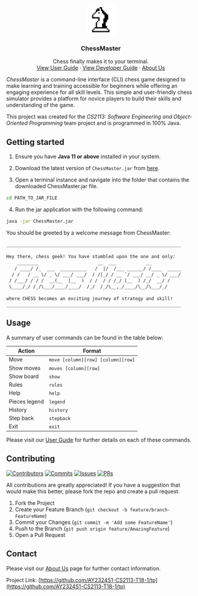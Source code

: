  <br />
 <div align="center">
    <a href="">
        <img src="docs/images/ChessMasterLogo.png" alt="Logo" width="80" height="80">
    </a>
    <h3 align="center">ChessMaster</h3>
    <p align="center">
        Chess finally makes it to your terminal.
        <br />
        <a href="https://ay2324s1-cs2113-t18-1.github.io/tp/UserGuide.html">View User Guide</a>
        ·
        <a href="https://ay2324s1-cs2113-t18-1.github.io/tp/DeveloperGuide.html">View Developer Guide</a>
        ·
        <a href="https://ay2324s1-cs2113-t18-1.github.io/tp/AboutUs.html">About Us</a>
    </p>
 </div>

_ChessMaster_ is a command-line interface (CLI) chess game designed to make learning and training accessible for
beginners while offering an engaging experience for all skill levels. This simple and user-friendly chess simulator
provides a platform for novice players to build their skills and understanding of the game.

This project was created for the _CS2113: Software Engineering and Object-Oriented Programming_ team project and
is programmed in 100% Java.

## Getting started

1. Ensure you have **Java 11 or above** installed in your system.

2. Download the latest version of `ChessMaster.jar` from [here](https://github.com/AY2324S1-CS2113-T18-1/tp/releases).

3. Open a terminal instance and navigate into the folder that contains the downloaded ChessMaster.jar file.

```bash
cd PATH_TO_JAR_FILE
```

4. Run the jar application with the following command:

```bash
java -jar ChessMaster.jar
```

You should be greeted by a welcome message from ChessMaster:
```
_________________________________________________________________

Hey there, chess geek! You have stumbled upon the one and only:
    ________                      __  ___           __
   / ____/ /_  ___  __________   /  |/  /___ ______/ /____  _____
  / /   / __ \/ _ \/ ___/ ___/  / /|_/ / __ `/ ___/ __/ _ \/ ___/
 / /___/ / / /  __(__  |__  )  / /  / / /_/ (__  ) /_/  __/ /
 \____/_/ /_/\___/____/____/  /_/  /_/\__,_/____/\__/\___/_/

where CHESS becomes an exciting journey of strategy and skill!
_________________________________________________________________
```

## Usage

A summary of user commands can be found in the table below:

| Action        | Format                             |
|---------------|------------------------------------|
| Move          | `move [column][row] [column][row]` |
| Show moves    | `moves [column][row]`              |
| Show board    | `show`                             |
| Rules         | `rules`                            |
| Help          | `help`                             |
| Pieces legend | `legend`                           |
| History       | `history`                          |
| Step back     | `stepback`                         |
| Exit          | `exit`                             |

Please visit our [User Guide](https://ay2324s1-cs2113-t18-1.github.io/tp/UserGuide.html) for further details on each 
of these commands.

## Contributing

[![Contributors](https://img.shields.io/github/contributors/AY2324S1-CS2113-T18-1/tp?label=Contributors&style=flat-square)](https://github.com/AY2324S1-CS2113-T18-1/tp/graphs/contributors)
[![Commits](https://img.shields.io/github/commits-since/AY2324S1-CS2113-T18-1/tp/latest?style=flat-square&label=Commits%20since%20v2.0)](https://github.com/AY2324S1-CS2113-T18-1/tp/commits/master)
[![Issues](https://img.shields.io/github/issues/AY2324S1-CS2113-T18-1/tp?style=flat-square&label=Latest%20issues)](https://github.com/AY2324S1-CS2113-T18-1/tp/issues)
[![PRs](https://img.shields.io/github/issues-pr/AY2324S1-CS2113-T18-1/tp?style=flat-square&label=Pull%20requests)](https://github.com/AY2324S1-CS2113-T18-1/tp/pulls)


All contributions are greatly appreciated! If you have a suggestion that would make this better, 
please fork the repo and create a pull request. 

1. Fork the Project
2. Create your Feature Branch (`git checkout -b feature/branch-FeatureName`)
3. Commit your Changes (`git commit -m 'Add some FeatureName'`)
4. Push to the Branch (`git push origin feature/AmazingFeature`)
5. Open a Pull Request

## Contact

Please visit our [About Us](https://ay2324s1-cs2113-t18-1.github.io/tp/AboutUs.html) page for further contact
information.

Project Link: [https://github.com/AY2324S1-CS2113-T18-1/tp](https://github.com/AY2324S1-CS2113-T18-1/tp)
